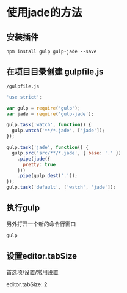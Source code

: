 # 使用jade的方法

## 安装插件

`npm install gulp gulp-jade --save`

## 在项目目录创建 gulpfile.js

`/gulpfile.js`

```js
'use strict';

var gulp = require('gulp');
var jade = require('gulp-jade');

gulp.task('watch', function() {
  gulp.watch('**/*.jade', ['jade']);
});

gulp.task('jade', function() {
  gulp.src('src/**/*.jade', { base: '.' })
    .pipe(jade({
      pretty: true
    }))
    .pipe(gulp.dest('.'));
});
gulp.task('default', ['watch', 'jade']);
```

## 执行gulp

另外打开一个新的命令行窗口

```bash
gulp
```

## 设置editor.tabSize

首选项/设置/常用设置

editor.tabSize: 2

